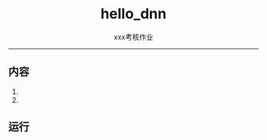<h1 align="center">hello_dnn</h1>
<div align="center">xxx考核作业</div>

---

## 内容

1. 

2. 

## 运行

```python

```

